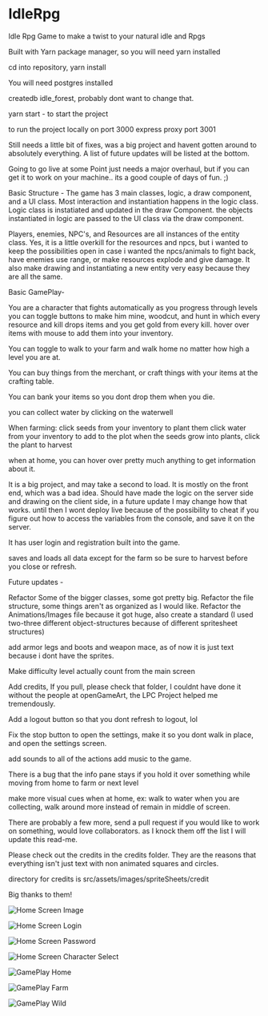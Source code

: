 # IdleRpg
Idle Rpg Game to make a twist to your natural idle and Rpgs


Built with Yarn package manager, so you will need yarn installed

cd into repository, yarn install

You will need postgres installed

createdb idle_forest, probably dont want to change that. 

yarn start - to start the project

to run the project locally on port 3000 express proxy port 3001

Still needs a little bit of fixes, was a big project and havent gotten around to absolutely everything.
A list of future updates will be listed at the bottom.

Going to go live at some Point just needs a major overhaul, but if you can get it to work on your machine.. its a good couple of days of fun. ;)

Basic Structure -
The game has 3 main classes, logic, a draw component, and a UI class.
Most interaction and instantiation happens in the logic class.
Logic class is instatiated and updated in the draw Component.
the objects instantiated in logic are passed to the UI class via the draw component.

Players, enemies, NPC's, and Resources are all instances of the entity class.
Yes, it is a little overkill for the resources and npcs, but i wanted to keep the possibilities open
in case i wanted the npcs/animals to fight back, have enemies use range, or make resources explode and give damage.
It also make drawing and instantiating a new entity very easy because they are all the same.


Basic GamePlay-

You are a character that fights automatically as you progress through levels
you can toggle buttons to make him mine, woodcut, and hunt in which every resource and kill drops items 
and you get gold from every kill. hover over items with mouse to add them into your inventory.

You can toggle to walk to your farm and walk home no matter how high a level you are at.

You can buy things from the merchant, or craft things with your items at the crafting table.

You can bank your items so you dont drop them when you die.

you can collect water by clicking on the waterwell

When farming:
  click seeds from your inventory to plant them
   click water from your inventory to add to the plot
   when the seeds grow into plants, click the plant to harvest
   
when at home, you can hover over pretty much anything to get information about it.

It is a big project, and may take a second to load. It is mostly on the front end, which was a bad idea. Should have made 
the logic on the server side and drawing on the client side, in a future update I may change how that works. 
until then I wont deploy live because of the possibility to cheat if you figure out how to access the 
variables from the console, and save it on the server.

It has user login and registration built into the game.

saves and loads all data except for the farm so be sure to harvest before you close or refresh.



Future updates - 

Refactor Some of the bigger classes, some got pretty big.
Refactor the file structure, some things aren't as organized as I would like.
Refactor the Animations/Images file because it got huge, also create a standard 
(I used two-three different object-structures because of different spritesheet structures)

add armor legs and boots and weapon mace, as of now it is just text because i dont have the sprites.

Make difficulty level actually count from the main screen

Add credits, If you pull, please check that folder, I couldnt have done it without the people at openGameArt, 
the LPC Project helped me tremendously.

Add a logout button so that you dont refresh to logout, lol

Fix the stop button to open the settings, make it so you dont walk in place, and open the settings screen.

add sounds to all of the actions
add music to the game.

There is a bug that the info pane stays if you hold it over something while moving from home to farm or next level

make more visual cues when at home, ex: walk to water when you are collecting, walk around more instead of remain in 
middle of screen.


There are probably a few more, send a pull request if you would like to work on something, would love collaborators.
as I knock them off the list I will update this read-me.



Please check out the credits in the credits folder. They are the reasons that everything isn't just text with
non animated squares and circles.

directory for credits is src/assets/images/spriteSheets/credit

Big thanks to them!


![Home Screen Image](https://github.com/Emszy/IdleRpg/blob/master/src/assets/images/DemoImages/Screen%20Shot%202019-12-03%20at%205.23.30%20PM.png?raw=true)

![Home Screen Login](https://github.com/Emszy/IdleRpg/blob/master/src/assets/images/DemoImages/Screen%20Shot%202019-12-03%20at%205.23.43%20PM.png?raw=true)

![Home Screen Password](https://github.com/Emszy/IdleRpg/blob/master/src/assets/images/DemoImages/Screen%20Shot%202019-12-03%20at%205.23.53%20PM.png?raw=true)

![Home Screen Character Select](https://github.com/Emszy/IdleRpg/blob/master/src/assets/images/DemoImages/Screen%20Shot%202019-12-03%20at%205.24.05%20PM.png?raw=true)

![GamePlay Home](https://github.com/Emszy/IdleRpg/blob/master/src/assets/images/DemoImages/Screen%20Shot%202019-12-03%20at%205.24.15%20PM.png?raw=true)

![GamePlay Farm](https://github.com/Emszy/IdleRpg/blob/master/src/assets/images/DemoImages/Screen%20Shot%202019-12-03%20at%205.24.24%20PM.png?raw=true)

![GamePlay Wild](https://github.com/Emszy/IdleRpg/blob/master/src/assets/images/DemoImages/Screen%20Shot%202019-12-03%20at%205.24.35%20PM.png?raw=true)

